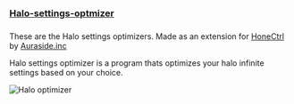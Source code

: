 # <h3><a href="https://raw.githubusercontent.com/aAshvinth/Halo-settings-optimizer/main/Halo%20settings%20optimizer.bat">Halo-settings-optmizer</a><h3/>

 These are the Halo settings optimizers.
 Made as an extension for <a href="https://github.com/auraside/HoneCtrl">HoneCtrl</a> by <a href="https://github.com/auraside">Auraside.inc</a> 
<p>Halo settings optimizer is a program thats optimizes your halo infinite settings based on your choice.<p/>

<img title="GUI" alt="Halo optimizer" src="![image](https://user-images.githubusercontent.com/106897514/183282414-e1d33bb7-a7ef-47a0-9c66-a2b0435f3b6c.png)">

